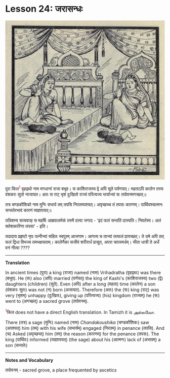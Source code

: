 # Lesson 24: जरासन्धः

![picture of Jarasanda being killed by Bheema](./images/r1l24.jpg)


पुरा किल<span style="color:red"><sup>1</sup></span> वृहद्रथो नाम मगधानां राजा बभूव। स काशिराजस्य द्वे अपि सुते पर्यणयत्। महताऽपि कालेन तस्य वंशकरः सुतो नाजायत। अतः स राट् भृशं दुःखितो राज्यं परित्यज्य भार्याभ्यां सः तपोवनमगच्छत्॥

तत्र चण्डकौशिको नाम मुनिः सभार्य तम् तपसि निरतमपश्यत्। अपृच्छच्च तं तपसः कारणम्। पार्थिवश्चात्मनः सन्ततेरभावं कारणं व्यज्ञापयत्॥

तन्निशम्य सत्यवाक् स महर्षिः आम्रफलमेकं तस्मै दत्त्वा जगाद - ’इदं फलं सन्ततिं दास्यति। निवर्तस्व। अलं क्लेशकारिणा तपसा’ - इति।

तदादाय प्रहृष्टो नृपः पत्नीभ्यां सहितः स्वपुरम् आजगाम। आगत्य च ताभ्यां तत्फलं प्रायच्छत्। ते उमे अपि तत् फलं द्विधा विभज्य तमभक्षयताम्। कालेनैका सजीवं शरीरार्धं प्रासूत, अपरा चापरमर्धम्। भीता धात्री ते अर्धे वनं नीत्वा ????


---

**Translation**

In ancient times (पुरा) a king (राजा) named (नाम) Vrihadratha (वृहद्रथः) was there (बभूव). He (सः) also (अपि) married (पर्णयत्) the king of Kashi's (काशिराजस्य) two (द्वे) daughters (children) (सुते). Even (अपि) after a long (महता) time (कालेन) a son (वंशकरः सुतः) was not (न) born (अजायत). Therefore (अतः) the (सः) king (राट्) was very (भृशम्) unhappy (दुःखितः), giving up (परित्यज्य) (his) kingdom (राज्यम्) he (सः) went to (अगच्छत्) a sacred grove (तपोवनम्).


<span style="color:red"><sup>1</sup></span>किल does not have a direct English translation. In Tamizh it is அல்லவோ.

There (तत्र) a sage (मुनिः) named (नाम) *Chandakoushika* (चण्डकौशिकः) saw  (अपश्यत्) him (तम्) with his wife (सभार्यम्) engaged (निरतम्) in penance (तपसि). And (च) Asked (अपृच्छच्त्) him (तम्) the reason (कारणम्) for the penance (तपसः). The king (पार्थिवः) informed (व्यज्ञापयत्) (the sage) about his (आत्मनः) lack of (अभावम्) a son (सन्ततेः)


---

**Notes and Vocabulary**


तपोवनम् - sacred grove, a place frequented by ascetics 